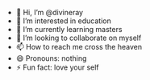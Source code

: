 - 👋 Hi, I’m @divineray
- 👀 I’m interested in education
- 🌱 I’m currently learning masters
- 💞️ I’m looking to collaborate on myself
- 📫 How to reach me cross the heaven 
- 😄 Pronouns: nothing
- ⚡ Fun fact: love your self 

<!---
divineray/divineray is a ✨ special ✨ repository because its `README.md` (this file) appears on your GitHub profile.
You can click the Preview link to take a look at your changes.
--->

